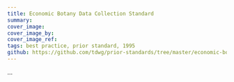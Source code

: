 ```yaml
---
title: Economic Botany Data Collection Standard
summary: 
cover_image: 
cover_image_by: 
cover_image_ref: 
tags: best practice, prior standard, 1995
github: https://github.com/tdwg/prior-standards/tree/master/economic-botany-data-collection-standard
---
```


...
